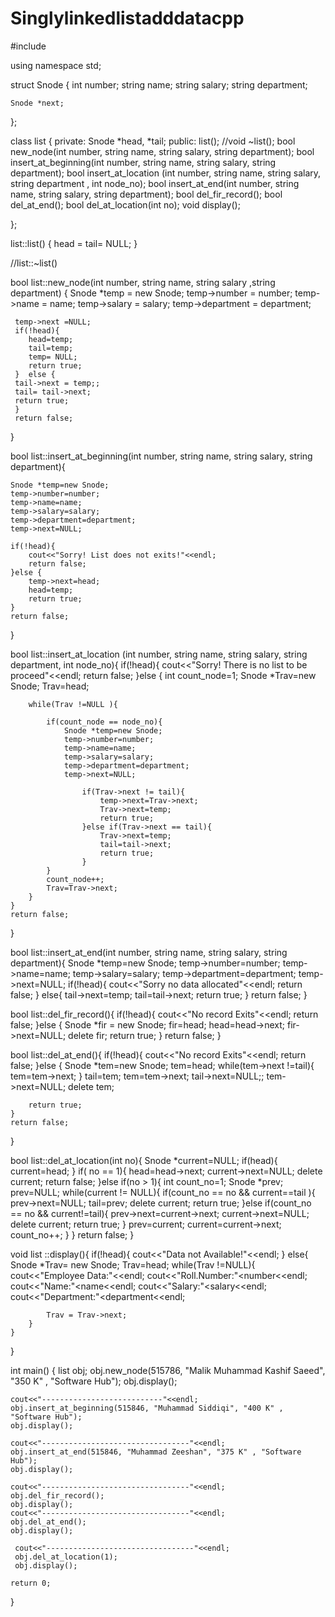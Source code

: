 # Singlylinkedlistadddatacpp

#include <iostream>

using namespace std;

struct Snode {
    int number;
    string name;
    string salary;
    string department;

    Snode *next;

};

class list {
private:
    Snode *head, *tail;
public:
    list();
    //void ~list();
    bool new_node(int number, string name, string salary, string department);
    bool insert_at_beginning(int number, string name, string salary, string department);
    bool insert_at_location (int number, string name, string salary, string department , int node_no);
    bool insert_at_end(int number, string name, string salary, string department);
    bool del_fir_record();
    bool del_at_end();
    bool del_at_location(int no);
    void display();

};

list::list()
{
    head =  tail= NULL;
}

//list::~list()

bool list::new_node(int number, string name, string salary ,string department)
{
     Snode *temp = new Snode;
     temp->number = number;
     temp->name = name;
     temp->salary = salary;
     temp->department = department;

     temp->next =NULL;
     if(!head){
        head=temp;
        tail=temp;
        temp= NULL;
        return true;
     }  else {
     tail->next = temp;;
     tail= tail->next;
     return true;
     }
     return false;
}

bool list::insert_at_beginning(int number, string name, string salary, string department){

    Snode *temp=new Snode;
    temp->number=number;
    temp->name=name;
    temp->salary=salary;
    temp->department=department;
    temp->next=NULL;

    if(!head){
        cout<<"Sorry! List does not exits!"<<endl;
        return false;
    }else {
        temp->next=head;
        head=temp;
        return true;
    }
    return false;
}

bool list::insert_at_location (int number, string name, string salary, string department, int node_no){
    if(!head){
        cout<<"Sorry! There is no list to be proceed"<<endl;
        return false;
    }else {
        int count_node=1;
        Snode *Trav=new Snode;
        Trav=head;

        while(Trav !=NULL ){

            if(count_node == node_no){
                Snode *temp=new Snode;
                temp->number=number;
                temp->name=name;
                temp->salary=salary;
                temp->department=department;
                temp->next=NULL;

                    if(Trav->next != tail){
                        temp->next=Trav->next;
                        Trav->next=temp;
                        return true;
                    }else if(Trav->next == tail){
                        Trav->next=temp;
                        tail=tail->next;
                        return true;
                    }
            }
            count_node++;
            Trav=Trav->next;
        }
    }
    return false;
}

bool list::insert_at_end(int number, string name, string salary, string department){
                Snode *temp=new Snode;
                temp->number=number;
                temp->name=name;
                temp->salary=salary;
                temp->department=department;
                temp->next=NULL;
                if(!head){
                    cout<<"Sorry no data allocated"<<endl;
                    return false;
                }
                else{
                        tail->next=temp;
                        tail=tail->next;
                        return true;
                }
                return false;
}

bool list::del_fir_record(){
    if(!head){
        cout<<"No record Exits"<<endl;
        return false;
    }else {
    Snode *fir = new Snode;
    fir=head;
    head=head->next;
    fir->next=NULL;
    delete fir;
    return true;
    }
    return false;
}

bool list::del_at_end(){
    if(!head){
         cout<<"No record Exits"<<endl;
        return false;
    }else {
        Snode *tem=new Snode;
        tem=head;
        while(tem->next !=tail){
            tem=tem->next;
        }
        tail=tem;
        tem=tem->next;
        tail->next=NULL;;
        tem->next=NULL;
        delete tem;

        return true;
    }
    return false;
}

bool list::del_at_location(int no){
    Snode *current=NULL;
    if(head){
        current=head;
    }
    if( no == 1){
        head=head->next;
        current->next=NULL;
        delete current;
        return false;
    }else if(no > 1){
        int count_no=1;
        Snode *prev;
        prev=NULL;
    while(current != NULL){
        if(count_no == no && current==tail ){
           prev->next=NULL;
           tail=prev;
           delete current;
           return true;
        }else if(count_no == no && current!=tail){
             prev->next=current->next;
            current->next=NULL;
            delete current;
            return true;
        }
        prev=current;
        current=current->next;
        count_no++;
        }
    }
    return false;
}

void list ::display(){
    if(!head){
        cout<<"Data not Available!"<<endl;
    }
    else{
        Snode *Trav= new Snode;
        Trav=head;
        while(Trav !=NULL){
            cout<<"Employee Data:"<<endl;
            cout<<"Roll.Number:"<<Trav->number<<endl;
            cout<<"Name:"<<Trav->name<<endl;
            cout<<"Salary:"<<Trav->salary<<endl;
            cout<<"Department:"<<Trav->department<<endl;

            Trav = Trav->next;
        }
    }
}

int main()
{
    list obj;
    obj.new_node(515786, "Malik Muhammad Kashif Saeed", "350 K" , "Software Hub");
    obj.display();

    cout<<"---------------------------"<<endl;
    obj.insert_at_beginning(515846, "Muhammad Siddiqi", "400 K" , "Software Hub");
    obj.display();

    cout<<"---------------------------------"<<endl;
    obj.insert_at_end(515846, "Muhammad Zeeshan", "375 K" , "Software Hub");
    obj.display();

    cout<<"---------------------------------"<<endl;
    obj.del_fir_record();
    obj.display();
    cout<<"---------------------------------"<<endl;
    obj.del_at_end();
    obj.display();

     cout<<"---------------------------------"<<endl;
     obj.del_at_location(1);
     obj.display();

    return 0;
}
